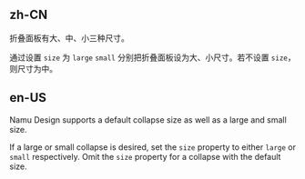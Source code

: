 ## zh-CN

折叠面板有大、中、小三种尺寸。

通过设置 `size` 为 `large` `small` 分别把折叠面板设为大、小尺寸。若不设置 `size`，则尺寸为中。

## en-US

Namu Design supports a default collapse size as well as a large and small size.

If a large or small collapse is desired, set the `size` property to either `large` or `small` respectively. Omit the `size` property for a collapse with the default size.

